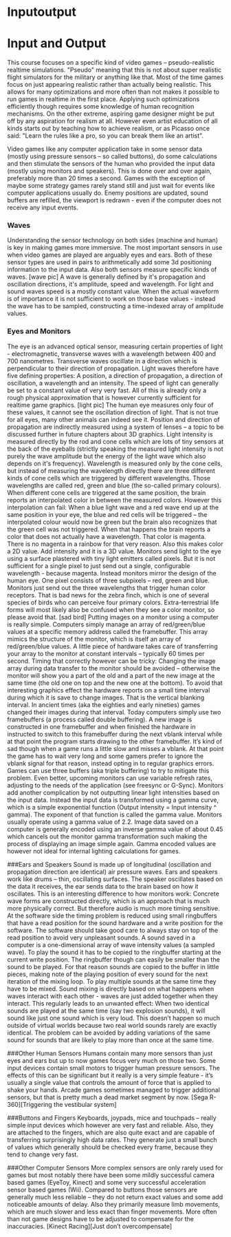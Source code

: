 # Inputoutput
# Input and Output
This course focuses on a specific kind of video games – pseudo-realistic realtime simulations. "Pseudo" meaning that this is not about super realistic flight simulators for the military or anything like that. Most of the time games focus on just appearing realistic rather than actually being realistic. This allows for many optimizations and more often than not makes it possible to run games in realtime in the first place. Applying such optimizations efficiently though requires some knowledge of human recognition mechanisms. On the other extreme, aspiring game designer might be put off by any aspiration for realism at all. However even artist education of all kinds starts out by teaching how to achieve realism, or as Picasso once said: "Learn the rules like a pro, so you can break them like an artist".

Video games like any computer application take in some sensor data (mostly using pressure sensors – so called buttons), do some calculations and then stimulate the sensors of the human who provided the input data (mostly using monitors and speakers). This is done over and over again, preferably more than 20 times a second. Games with the exception of maybe some strategy games rarely stand still and just wait for events like computer applications usually do. Enemy positions are updated, sound buffers are refilled, the viewport is redrawn - even if the computer does not receive any input events.

### Waves
Understanding the sensor technology on both sides (machine and human) is key in making games more immersive. The most important sensors in use when video games are played are arguably eyes and ears. Both of these sensor types are used in pairs to arithmetically add some 3d positioning information to the input data. Also both sensors measure specific kinds of waves.
[wave pic]
A wave is generally defined by it's propagation and oscillation directions, it's amplitude, speed and wavelength. For light and sound waves speed is a mostly constant value. When the actual waveform is of importance it is not sufficient to work on those base values - instead the wave has to be sampled, constructing a time-indexed array of amplitude values.

### Eyes and Monitors
The eye is an advanced optical sensor, measuring certain properties of light - electromagnetic, transverse waves with a wavelength between 400 and 700 nanometres. Transverse waves oscillate in a direction which is perpendicular to their direction of propagation. Light waves therefore have five defining properties: A position, a direction of propagation, a direction of oscillation, a wavelength and an intensity. The speed of light can generally be set to a constant value of very very fast. All of this is already only a rough physical approximation that is however currently sufficient for realtime game graphics.
[light pic]
The human eye measures only four of these values, it cannot see the oscillation direction of light. That is not true for all eyes, many other animals can indeed see it. Position and direction of propagation are indirectly measured using a system of lenses – a topic to be discussed further in future chapters about 3D graphics. Light intensity is measured directly by the rod and cone cells which are lots of tiny sensors at the back of the eyeballs (strictly speaking the measured light intensity is not purely the wave amplitude but the energy of the light wave which also depends on it's frequency). Wavelength is measured only by the cone cells, but instead of measuring the wavelength directly there are three different kinds of cone cells which are triggered by different wavelengths. Those wavelengths are called red, green and blue (the so-called primary colours). When different cone cells are triggered at the same position, the brain reports an interpolated color in between the measured colors. However this interpolation can fail: When a blue light wave and a red wave end up at the same position in your eye, the blue and red cells will be triggered – the interpolated colour would now be green but the brain also recognizes that the green cell was not triggered. When that happens the brain reports a color that does not actually have a wavelength. That color is magenta. There is no magenta in a rainbow for that very reason. Also this makes color a 2D value. Add intensity and it is a 3D value.
Monitors send light to the eye using a surface plastered with tiny light emitters called pixels. But it is not sufficient for a single pixel to just send out a single, configurable wavelength - because magenta. Instead monitors mirror the design of the human eye. One pixel consists of three subpixels – red, green and blue. Monitors just send out the three wavelengths that trigger human color receptors. That is bad news for the zebra finch, which is one of several species of birds who can perceive four primary colors. Extra-terrestrial life forms will most likely also be confused when they see a color monitor, so please avoid that.
[sad bird]
Putting images on a monitor using a computer is really simple. Computers simply manage an array of red/green/blue values at a specific memory address called the framebuffer. This array mimics the structure of the monitor, which is itself an array of red/green/blue values. A little piece of hardware takes care of transferring your array to the monitor at constant intervals – typically 60 times per second. Timing that correctly however can be tricky: Changing the image array during data transfer to the monitor should be avoided – otherwise the monitor will show you a part of the old and a part of the new image at the same time (the old one on top and the new one at the bottom). To avoid that interesting graphics effect the hardware reports on a small time interval during which it is save to change images. That is the vertical blanking interval. In ancient times (aka the eighties and early nineties) games changed their images during that interval. Today computers simply use two framebuffers (a process called double buffering). A new image is constructed in one framebuffer and when finished the hardware in instructed to switch to this framebuffer during the next vblank interval while at that point the program starts drawing to the other framebuffer. It’s kind of sad though when a game runs a little slow and misses a vblank. At that point the game has to wait very long and some gamers prefer to ignore the vblank signal for that reason, instead opting in to regular graphics errors. Games can use three buffers (aka triple buffering) to try to mitigate this problem. Even better, upcoming monitors can use variable refresh rates, adjusting to the needs of the application (see freesync or G-Sync).
Monitors add another complication by not outputting linear light intensities based on the input data. Instead the input data is transformed using a gamma curve, which is a simple exponential function (Output intensity = Input intensity ^ gamma). The exponent of that function is called the gamma value. Monitors usually operate using a gamma value of 2.2. Image data saved on a computer is generally encoded using an inverse gamma value of about 0.45 which cancels out the monitor gamma transformation such making the process of displaying an image simple again. Gamma encoded values are however not ideal for internal lighting calculations for games.

###Ears and Speakers
Sound is made up of longitudinal (oscillation and propagation direction are identical) air pressure waves. Ears and speakers work like drums – thin, oscillating surfaces. The speaker oscillates based on the data it receives, the ear sends data to the brain based on how it oscillates. This is an interesting difference to how monitors work: Concrete wave forms are constructed directly, which is an approach that is much more physically correct. But therefore audio is much more timing sensitive. At the software side the timing problem is reduced using small ringbuffers that have a read position for the sound hardware and a write position for the software. The software should take good care to always stay on top of the read position to avoid very unpleasant sounds.
A sound saved in a computer is a one-dimensional array of wave intensity values (a sampled wave). To play the sound it has to be copied to the ringbuffer starting at the current write position. The ringbuffer though can easily be smaller than the sound to be played. For that reason sounds are copied to the buffer in little pieces, making note of the playing position of every sound for the next iteration of the mixing loop. To play multiple sounds at the same time they have to be mixed. Sound mixing is directly based on what happens when waves interact with each other - waves are just added together when they interact. This regularly leads to an unwanted effect: When two identical sounds are played at the same time (say two explosion sounds), it will sound like just one sound which is very loud. This doesn’t happen so much outside of virtual worlds because two real world sounds rarely are exactly identical. The problem can be avoided by adding variations of the same sound for sounds that are likely to play more than once at the same time.

###Other Human Sensors
Humans contain many more sensors than just eyes and ears but up to now games focus very much on those two. Some input devices contain small motors to trigger human pressure sensors. The effects of this can be significant but it really is a very simple feature - it’s usually a single value that controls the amount of force that is applied to shake your hands. Arcade games sometimes managed to trigger additional sensors, but that is pretty much a dead market segment by now.
[Sega R-360][Triggering the vestibular system]

###Buttons and Fingers
Keyboards, joypads, mice and touchpads – really simple input devices which however are very fast and reliable. Also, they are attached to the fingers, which are also quite exact and are capable of transferring surprisingly high data rates. They generate just a small bunch of values which generally should be checked every frame, because they tend to change very fast.

###Other Computer Sensors
More complex sensors are only rarely used for games but most notably there have been some mildly successful camera based games (EyeToy, Kinect) and some very successful acceleration sensor based games (Wii). Compared to buttons those sensors are generally much less reliable – they do not return exact values and some add noticeable amounts of delay. Also they primarily measure limb movements, which are much slower and less exact than finger movements. More often than not game designs have to be adjusted to compensate for the inaccuracies.
[Kinect Racing][Just don’t overcompensate]